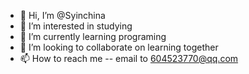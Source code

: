 - 👋 Hi, I’m @Syinchina
- 👀 I’m interested in studying
- 🌱 I’m currently learning programing
- 💞️ I’m looking to collaborate on learning together
- 📫 How to reach me -- email to 604523770@qq.com

<!---
Syinchina/Syinchina is a ✨ special ✨ repository because its `README.md` (this file) appears on your GitHub profile.
You can click the Preview link to take a look at your changes.
--->
